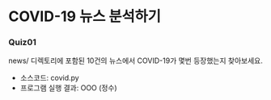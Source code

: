 # COVID-19 뉴스 분석하기

### Quiz01
news/ 디렉토리에 포함된 10건의 뉴스에서 COVID-19가 몇번 등장했는지 찾아보세요.

- 소스코드: covid.py
- 프로그램 실행 결과: OOO (정수)
